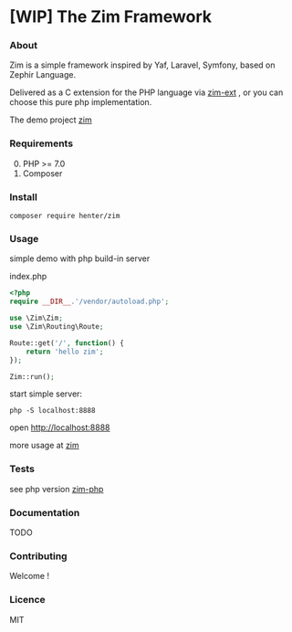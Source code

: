# [WIP] The Zim Framework

### About

Zim is a simple framework inspired by Yaf, Laravel, Symfony, based on Zephir Language.

Delivered as a C extension for the PHP language via [zim-ext](https://github.com/henter/zim-ext) , or you can choose this pure php implementation.

The demo project [zim](https://github.com/henter/zim)


### Requirements

0. PHP >= 7.0
1. Composer

### Install

`composer require henter/zim`

### Usage

simple demo with php build-in server

index.php
```php
<?php
require __DIR__.'/vendor/autoload.php';

use \Zim\Zim;
use \Zim\Routing\Route;

Route::get('/', function() {
    return 'hello zim';
});

Zim::run();

```

start simple server:

`php -S localhost:8888`

open [http://localhost:8888](http://localhost:8888)

more usage at [zim](https://github.com/henter/zim)

### Tests

see php version [zim-php](https://github.com/henter/zim-php)

### Documentation

TODO

### Contributing

Welcome !

### Licence

MIT
